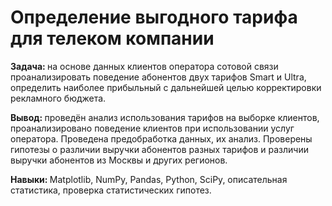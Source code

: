 # Определение выгодного тарифа для телеком компании

<b> Задача: </b> на основе данных клиентов оператора сотовой связи проанализировать поведение абонентов двух тарифов Smart и Ultra, определить наиболее прибыльный с дальнейшей целью корректировки рекламного бюджета. 

<b> Вывод: </b> проведён анализ использования тарифов на выборке клиентов, проанализировано поведение клиентов при использовании услуг оператора. Проведена предобработка данных, их анализ. Проверены гипотезы о различии выручки абонентов разных тарифов и различии выручки абонентов из Москвы и других регионов.

<b> Навыки: </b> Matplotlib, NumPy, Pandas, Python, SciPy, описательная статистика, проверка статистических гипотез.
